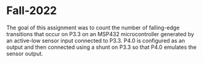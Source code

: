 # Fall-2022
The goal of this assignment was to count the number of falling-edge transitions that occur on P3.3 on an MSP432 microcontroller generated by an active-low sensor input connected to P3.3. P4.0 is configured as an output and then connected using a shunt on P3.3 so that P4.0 emulates the sensor output. 
